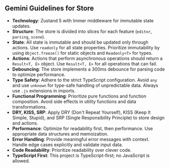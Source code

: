 ## Gemini Guidelines for Store

- **Technology**: Zustand 5 with Immer middleware for immutable state updates.
- **Structure**: The store is divided into slices for each feature (`editor`, `parsing`, `scene`).
- **State**: All state is immutable and should be updated only through actions. Use `readonly` for all state properties. Prioritize immutability by using `Object.freeze()` for static objects and `Readonly<T>` for types.
- **Actions**: Actions that perform asynchronous operations should return a `Result<T, E>` object. Use `Result<T, E>` for all operations that can fail.
- **Debouncing**: The store implements a 300ms debounce for parsing code to optimize performance.
- **Type Safety**: Adhere to the strict TypeScript configuration. Avoid `any` and use `unknown` for type-safe handling of unpredictable data. Always use `.js` extensions in imports.
- **Functional Programming**: Prioritize pure functions and function composition. Avoid side effects in utility functions and data transformations.
- **DRY, KISS, SRP**: Apply DRY (Don't Repeat Yourself), KISS (Keep It Simple, Stupid), and SRP (Single Responsibility Principle) to store design and actions.
- **Performance**: Optimize for readability first, then performance. Use appropriate data structures and memoization.
- **Error Handling**: Provide meaningful error messages with context. Handle edge cases explicitly and validate input data.
- **Code Readability**: Prioritize readability over clever code.
- **TypeScript First**: This project is TypeScript-first; no JavaScript is allowed.
